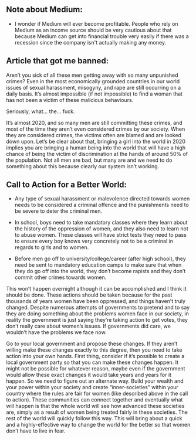 ## Note about Medium:
* I wonder if Medium will ever become profitable. People who rely on Medium as an income source should be very cautious about that because Medium can get into financial trouble very easily if there was a recession since the company isn't actually making any money.

## Article that got me banned:

Aren’t you sick of all these men getting away with so many unpunished crimes?
Even in the most economically grounded countries in our world issues of sexual harassment, misogyny, and rape are still occurring on a daily basis.
It’s almost impossible (if not impossible) to find a woman that has not been a victim of these malicious behaviours.

Seriously, what… the… fuck.

It’s almost 2020, and so many men are still committing these crimes, and most of the time they aren’t even considered crimes by our society. When they are considered crimes, the victims often are blamed and are looked down upon.
Let’s be clear about that, bringing a girl into the world in 2020 implies you are bringing a human being into the world that will have a high chance of being the victim of discrimination at the hands of around 50% of the population.
Not all men are bad, but many are and we need to do something about this because clearly our system isn’t working.


## Call to Action for a Better World:


* Any type of sexual harassment or malevolence directed towards women needs to be considered a criminal offence and the punishments need to be severe to deter the criminal men.

* In school, boys need to take mandatory classes where they learn about the history of the oppression of women, and they also need to learn not to abuse women. These classes will have strict tests they need to pass to ensure every boy knows very concretely not to be a criminal in regards to girls and to women.

* Before men go off to university/college/career (after high school), they need be sent to mandatory education camps to make sure that when they do go off into the world, they don’t become rapists and they don’t commit other crimes towards women.

This won’t happen overnight although it can be accomplished and I think it should be done. These actions should be taken because for the past thousands of years women have been oppressed, and things haven’t truly changed. Despite numerous attempts of governments to pretend and to say they are doing something about the problems women face in our society, in reality the government is just saying they’re taking action to get votes, they don’t really care about women’s issues. If governments did care, we wouldn’t have the problems we face now.


Go to your local government and propose these changes. If they aren’t willing make these changes exactly to this degree, then you need to take action into your own hands. First thing, consider if it’s possible to create a local government party so that you can make these changes happen. It might not be possible for whatever reason, maybe even if the government would allow these exact changes it would take years and years for it happen. So we need to figure out an alternate way. Build your wealth and your power within your society and create “inner-societies” within your country where the rules are fair for women (like described above in the call to action). These communities can connect together and eventually what will happen is that the whole world will see how advanced these societies are, simply as a result of women being treated fairly in these societies. The rest of the world will quickly follow this way. This will bring about a quick and a highly-effective way to change the world for the better so that women don’t have to live in fear.
